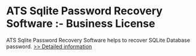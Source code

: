# ATS Sqlite Password Recovery Software :- Business License
ATS Sqlite Password Recovery Software helps to recover SQLite Database password.
[>> Detailed information](https://secure.shareit.com/shareit/product.html?productid=300778932&affiliateid=200057808)